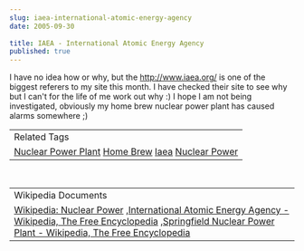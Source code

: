 ```yaml
---
slug: iaea-international-atomic-energy-agency
date: 2005-09-30
 
title: IAEA - International Atomic Energy Agency
published: true
---
```

I have no idea how or why, but the <a href="http://www.iaea.org/">http://www.iaea.org/</a> is one of the biggest referers to my site this month.  I have checked their site to see why but I can't for the life of me   work out why :)  I hope I am not being investigated, obviously my home brew nuclear power plant has caused alarms somewhere ;)<p /><table class="TechnoratiHead TagHeader">
<tr><td>Related Tags</td></tr>
<tr class="Technorati"><td>
<a href="https://paul.kinlan.me/tags/Nuclear%20Power%20Plant" class="Tag" rel="tag">Nuclear Power Plant</a> <a href="https://paul.kinlan.me/tags/Home%20Brew" class="Tag" rel="tag">Home Brew</a> <a href="https://paul.kinlan.me/tags/Iaea" class="Tag" rel="tag">Iaea</a> <a href="https://paul.kinlan.me/tags/Nuclear%20Power" class="Tag" rel="tag">Nuclear Power</a>
</td></tr>
</table><br /><table class="TechnoratiHead TagHeader">
<tr><td>Wikipedia Documents</td></tr>
<tr class="Technorati"><td>
<a href="http://en.wikipedia.org/wiki/Nuclear_power">Wikipedia: Nuclear Power</a> ,<a href="http://en.wikipedia.org/wiki/IAEA">International Atomic Energy Agency - Wikipedia, The Free Encyclopedia</a> ,<a href="http://en.wikipedia.org/wiki/Springfield_Nuclear_Power_Plant">Springfield Nuclear Power Plant - Wikipedia, The Free Encyclopedia</a>
</td></tr>
</table><div class="blogger-post-footer"><img class="posterous_download_image" src="https://blogger.googleusercontent.com/tracker/8109338-112811797493978669?l=www.kinlan.co.uk%2Findex.html" height="1" alt="" width="1" /></div>

